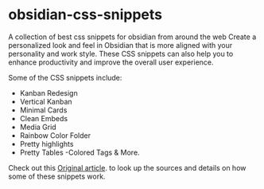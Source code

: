 # obsidian-css-snippets
A collection of best css snippets for obsidian from around the web
Create a personalized look and feel in Obsidian that is more aligned with your personality and work style. These CSS snippets can also help you to enhance productivity and improve the overall user experience.

Some of the CSS snippets include: 
- Kanban Redesign
- Vertical Kanban
- Minimal Cards
- Clean Embeds
- Media Grid
- Rainbow Color Folder
- Pretty highlights
- Pretty Tables
-Colored Tags
& More.

Check out this [Original article](https://obsidianninja.com/2023/04/17/obsidian-css-snippets/). to look up the sources and details on how some of these snippets work.
